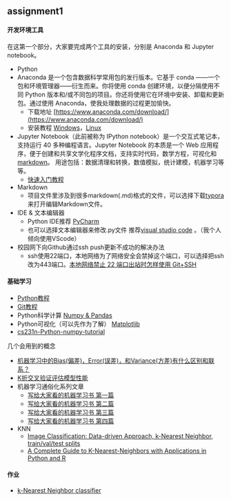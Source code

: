 ## assignment1

#### 开发环境工具

在这第一个部分，大家要完成两个工具的安装，分别是 Anaconda 和 Jupyter notebook。

- Python
- Anaconda 是一个包含数据科学常用包的发行版本。它基于 conda ——一个包和环境管理器——衍生而来。你将使用 conda 创建环境，以便分隔使用不同 Python 版本和/或不同包的项目。你还将使用它在环境中安装、卸载和更新包。通过使用 Anaconda，使我处理数据的过程更加愉快。
  - 下载地址 [https://www.anaconda.com/download/](https://www.anaconda.com/download/) 
  - 安装教程 [Windows](http://www.jianshu.com/p/cd35110f1ed0)，[Linux](http://blog.topspeedsnail.com/archives/9607)
- Jupyter Notebook（此前被称为 IPython notebook）是一个交互式笔记本，支持运行 40 多种编程语言。Jupyter Notebook 的本质是一个 Web 应用程序，便于创建和共享文学化程序文档，支持实时代码，数学方程，可视化和 [markdown](https://baike.baidu.com/item/markdown)。 用途包括：数据清理和转换，数值模拟，统计建模，机器学习等等。
  - [快速入门教程](https://sdk.cn/news/4523)
- Markdown
  - 项目文件里涉及到很多markdown(.md)格式的文件，可以选择下载[typora](https://typora.io/)来打开编辑Markdown文件。
- IDE & 文本编辑器
  - Python IDE推荐 [PyCharm](https://www.jetbrains.com/pycharm/?fromMenu)
  - 也可以选择文本编辑器来修改.py文件 推荐[visual studio code](https://code.visualstudio.com/) 。（我个人倾向使用VScode）
- 校园网下向Github通过ssh push更新不成功的解决办法
  - ssh使用22端口，本地网络为了网络安全会禁掉这个端口，可以选择把ssh改为443端口。[本地网络禁止 22 端口出站时怎样使用 Git+SSH](https://hyjk2000.github.io/2016/02/24/git-ssh-with-port-22-outbound-blocked.html)

#### 基础学习

- [Python教程](https://www.liaoxuefeng.com/wiki/0014316089557264a6b348958f449949df42a6d3a2e542c000)
- [Git教程](https://www.liaoxuefeng.com/wiki/0013739516305929606dd18361248578c67b8067c8c017b000)
- Python科学计算 [Numpy & Pandas](https://morvanzhou.github.io/tutorials/data-manipulation/np-pd/)
- Python可视化（可以先作为了解） [Matplotlib](https://morvanzhou.github.io/tutorials/data-manipulation/plt/)
- [cs231n-Python-numpy-tutorial](http://cs231n.github.io/python-numpy-tutorial/)

几个会用到的概念

- [机器学习中的Bias(偏差)，Error(误差)，和Variance(方差)有什么区别和联系？](https://www.zhihu.com/question/27068705)
- [K折交叉验证评估模型性能](https://github.com/basicv8vc/Python-Machine-Learning-zh/blob/master/%E7%AC%AC%E5%85%AD%E7%AB%A0/ch6_section2.md)
- 机器学习通俗化系列文章
  - [写给大家看的机器学习书 第一篇](https://zhuanlan.zhihu.com/p/25328686)
  - [写给大家看的机器学习书 第二篇](https://zhuanlan.zhihu.com/p/25439997)
  - [写给大家看的机器学习书 第三篇](https://zhuanlan.zhihu.com/p/25358695)
  - [写给大家看的机器学习书 第四篇](https://zhuanlan.zhihu.com/p/25721582)
- KNN
  - [Image Classification: Data-driven Approach, k-Nearest Neighbor, train/val/test splits](http://cs231n.github.io/classification/)
  - [A Complete Guide to K-Nearest-Neighbors with Applications in Python and R](https://kevinzakka.github.io/2016/07/13/k-nearest-neighbor/)

#### 作业 

- [k-Nearest Neighbor classifier](classwork)



